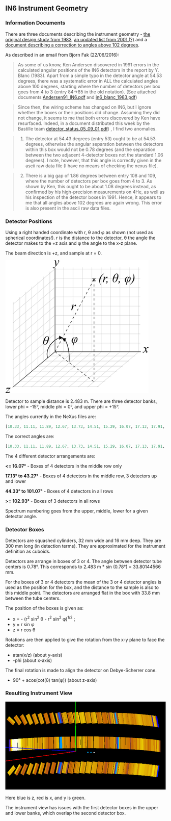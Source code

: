 ## IN6 Instrument Geometry

### Information Documents

There are three documents describing the instrument geometry - [the original design study from 1983](.in6_blanc_1983.pdf), [an updated list from 2001 (?)](./detector_status_05_09_01.pdf) and a [document describing a correction to angles above 102 degrees](./Andersen91_IN6.pdf).

As described in an email from Bjorn Fak (22/06/2016):

> As some of us know, Ken Andersen discovered in 1991 errors in the calculated angular positions of the IN6 detectors in the report by Y. Blanc (1983). Apart from a simple typo in the detector angle at 54.53 degrees, there was a systematic error in ALL the calculated angles above 100 degrees, starting where the number of detectors per box goes from 4 to 3 (entry 84->85 in the old notation). (See attached documents [Andersen91_IN6.pdf](./Andersen91_IN6.pdf) and [in6_blanc_1983.pdf](./in6_blanc_1983.pdf))

> Since then, the wiring scheme has changed on IN6, but I ignore whether the boxes or their positions did change. 
Assuming they did not change, it seems to me that both errors discovered by Ken have resurfaced. Indeed, in a document distributed this week by the Bastille team [detector_status_05_09_01.pdf](./detector_status_05_09_01.pdf)) , I find two anomalies. 

> 1. The detector at 54.43 degrees (entry 53) ought to be at 54.53 degrees, otherwise the angular separation between the detectors within this box would not be 0.78 degrees (and the separation between the two adjacent 4-detector boxes not the standard 1.06 degrees). I note, however, that this angle is correctly given in the ascii raw data file (I have no means of checking the nexus file). 

> 2. There is a big gap of 1.86 degrees between entry 108 and 109, where the number of detectors per box goes from 4 to 3. As shown by Ken, this ought to be about 1.08 degrees instead, as confirmed by his high-precision measurements on 4He, as well as his inspection of the detector boxes in 1991. Hence, it appears to me that all angles above 102 degrees are again wrong. This error is also present in the ascii raw data files.

### Detector Positions

Using a right handed coordinate with r, &theta; and &phi; as shown (not used as spherical coordinates!). r is the distance to the detector, &theta; the angle the detector makes to the +z axis and &phi; the angle to the x-z plane.

The beam direction is +z, and sample at r = 0.

<img src="3D_Spherical_2.png" alt="Coordinate System" style="width: 450px;"/>

Detector to sample distance is 2.483 m. There are three detector banks, lower phi = -15&deg;, middle phi = 0&deg;, and upper phi = +15&deg;.

The angles currently in the NeXus files are:
```python
[10.33, 11.11, 11.89, 12.67, 13.73, 14.51, 15.29, 16.07, 17.13, 17.91, 18.69, 19.47, 20.53, 21.31, 22.09, 22.87, 23.93, 24.71, 25.49, 26.27, 27.33, 28.11, 28.89, 29.67, 30.73, 31.51, 32.29, 33.07, 34.13, 34.91, 35.69, 36.47, 37.53, 38.31, 39.09, 39.87, 40.93, 41.71, 42.49, 43.27, 44.33, 45.11, 45.89, 46.67, 47.73, 48.51, 49.29, 50.07, 51.13, 51.91, 52.69, 53.47, 54.53, 55.31, 56.09, 56.87, 57.93, 58.71, 59.49, 60.27, 61.33, 62.11, 62.89, 63.67, 64.73, 65.51, 66.29, 67.07, 68.13, 68.91, 69.69, 70.47, 71.53, 72.31, 73.09, 73.87, 74.93, 75.71, 76.49, 77.27, 78.33, 79.11, 79.89, 80.67, 81.73, 82.51, 83.29, 84.07, 85.13, 85.91, 86.69, 87.47, 88.53, 89.31, 90.09, 90.87, 91.93, 92.71, 93.49, 94.27, 95.33, 96.11, 96.89, 97.67, 98.73, 99.51, 100.29, 101.07, 102.93, 103.71, 104.49, 105.57, 106.35, 107.13, 108.21, 108.99, 109.77, 110.85, 111.63, 112.41, 113.49, 114.27, 115.05]
```

The correct angles are:
```python
[10.33, 11.11, 11.89, 12.67, 13.73, 14.51, 15.29, 16.07, 17.13, 17.91, 18.69, 19.47, 20.53, 21.31, 22.09, 22.87, 23.93, 24.71, 25.49, 26.27, 27.33, 28.11, 28.89, 29.67, 30.73, 31.51, 32.29, 33.07, 34.13, 34.91, 35.69, 36.47, 37.53, 38.31, 39.09, 39.87, 40.93, 41.71, 42.49, 43.27, 44.33, 45.11, 45.89, 46.67, 47.73, 48.51, 49.29, 50.07, 51.13, 51.91, 52.69, 53.47, 54.53, 55.31, 56.09, 56.87, 57.93, 58.71, 59.49, 60.27, 61.33, 62.11, 62.89, 63.67, 64.73, 65.51, 66.29, 67.07, 68.13, 68.91, 69.69, 70.47, 71.53, 72.31, 73.09, 73.87, 74.93, 75.71, 76.49, 77.27, 78.33, 79.11, 79.89, 80.67, 81.73, 82.51, 83.29, 84.07, 85.13, 85.91, 86.69, 87.47, 88.53, 89.31, 90.09, 90.87, 91.93, 92.71, 93.49, 94.27, 95.33, 96.11, 96.89, 97.67, 98.73, 99.51, 100.29, 101.07, 102.15, 102.93, 103.71, 104.79, 105.57, 106.35, 107.43, 108.21, 108.99, 110.07, 110.85, 111.63, 112.71, 113.49, 114.27]
```

The 4 different detector arrangements are:

**<= 16.07&deg;** - Boxes of 4 detectors in the middle row only

**17.13&deg; to 43.27&deg;** - Boxes of 4 detectors in the middle row, 3 detectors up and lower

**44.33&deg; to 101.07&deg;** - Boxes of 4 detectors in all rows

**>= 102.93&deg;** - Boxes of 3 detectors in all rows

Spectrum numbering goes from the upper, middle, lower for a given detector angle.

### Detector Boxes

Detectors are squashed cylinders, 32 mm wide and 16 mm deep. They are 300 mm long (in detection terms). They are approximated for the instrument definition as cuboids.

Detectors are arrange in boxes of 3 or 4. The angle between detector tube centers is 0.78&deg;. This corresponds to 2.483 m * sin (0.78&deg;) = 33.80144566 mm.

For the boxes of 3 or 4 detectors the mean of the 3 or 4 detector angles is used as the position for the box, and the distance to the sample is also to this middle point. The detectors are arranged flat in the box with 33.8 mm between the tube centers.

The position of the boxes is given as:
 * x = - (r<sup>2</sup> sin<sup>2</sup> &theta; - r<sup>2</sup> sin<sup>2</sup> &phi;)<sup>1/2</sup> ;
 * y = r sin &phi;
 * z = r cos &theta;

Rotations are then applied to give the rotation from the x-y plane to face the detector:
 * atan(x/z) (about y-axis)
 * -phi (about x-axis)

The final rotation is made to align the detector on Debye-Scherrer cone.
 * 90&deg; + acos(cot(&theta;) tan(&phi;)) (about z-axis)

### Resulting Instrument View

![instrument_view](./Instrument_View.png "Instrument View")

Here blue is z, red is x, and y is green.

The instrument view has issues with the first detector boxes in the upper and lower banks, which overlap the second detector box.





